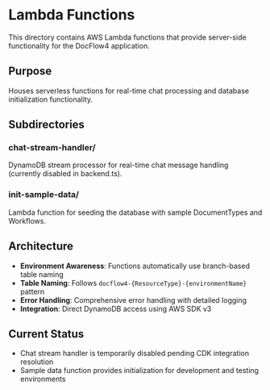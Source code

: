 # Lambda Functions

This directory contains AWS Lambda functions that provide server-side functionality for the DocFlow4 application.

## Purpose
Houses serverless functions for real-time chat processing and database initialization functionality.

## Subdirectories

### chat-stream-handler/
DynamoDB stream processor for real-time chat message handling (currently disabled in backend.ts).

### init-sample-data/  
Lambda function for seeding the database with sample DocumentTypes and Workflows.

## Architecture
- **Environment Awareness**: Functions automatically use branch-based table naming
- **Table Naming**: Follows `docflow4-{ResourceType}-{environmentName}` pattern
- **Error Handling**: Comprehensive error handling with detailed logging
- **Integration**: Direct DynamoDB access using AWS SDK v3

## Current Status
- Chat stream handler is temporarily disabled pending CDK integration resolution
- Sample data function provides initialization for development and testing environments